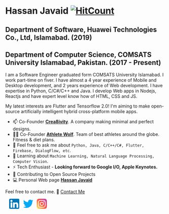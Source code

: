 # Hassan Javaid [![HitCount](http://hits.dwyl.com/ihassanjavaid/ihassanjavaid.svg)](http://hits.dwyl.com/ihassanjavaid/ihassanjavaid)
## Department of Software, Huawei Technologies Co., Ltd, Islamabad. (2019)
## Department of Computer Science, COMSATS University Islamabad, Pakistan. (2017 - Present)

I am a Software Engineer graduated form COMSATS University Islamabad. I work part-time on fiver. I have almost a 4 year experience of Mobile and Desktop development, and 2 years experience of Web development. I have expertise in Python, C/C#/C++ and Java. I develop Web apps in Nodejs, Reactjs and have expert level know how of HTML, CSS and JS.

My latest interests are Flutter and Tensorflow 2.0! I'm aiming to make open-source artificially intelligent hybrid cross-platform mobile apps.

* 📫 Co-Founder **[Crea8ivity](https://www.instagram.com/crea8ivity/)**. A company making minimal and perfect designs.
* 💪🏻 Co-Founder **[Athlete Wolf](https://www.instagram.com/athletewolf/)**. Team of best athletes around the globe. Fitness & diet plans.
* 💬 Feel free to ask me about `Python, Java, C/C++/C#, Flutter, Firebase, DialogFlow, etc`.
* 📖 Learning about `Machine Learning, Natural Language Processing, Computer Vision`.
* ⚡ Tech Enthusiast - **Looking forward to Google I/O, Apple Keynotes.**
* 🤝 Contributing to Open Source Projects
* 💻 Personal Web page **[Hassan Javaid](https://www.fiverr.com/hassanjavaid98)** 

Feel free to contact me. 📩 [Contact Me](mailto:hassanmallick@outlook.com)

&nbsp;&nbsp; [![LinkedIn](https://raw.githubusercontent.com/ihassanjavaid/ihassanjavaid/master/linkedin-icon.png)](https://www.linkedin.com/in/hasan-malik-042a69189/) &nbsp;&nbsp;[![Twitter](https://raw.githubusercontent.com/ihassanjavaid/ihassanjavaid/master/twitter-icon.png)](https://twitter.com/ihassanjavaid) &nbsp;&nbsp;[![Instagram](https://raw.githubusercontent.com/ihassanjavaid/ihassanjavaid/master/instagram-icon.png)](https://www.instagram.com/ihassanjavaid/)
 

